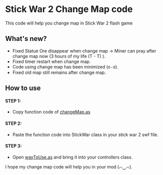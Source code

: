 # Stick War 2 Change Map code

This code will help you change map in Stick War 2 flash game


## What's new?
- Fixed Statue Ore disappear when change map -> Miner can pray after change map now (3 hours of my life (T - T) ).
- Fixed timer restart when change map.
- Code using change map has been minimized  (ಠ⌣ಠ).
- Fixed old map still remains after change map.

## How to use
#### STEP 1:
-  Copy function code of [changeMap.as](https://github.com/Minhbruh-Minhbip/Stick-War-2-Change-Map-code/blob/main/changeMap.as)
#### STEP 2:
-  Paste the function code into StickWar class in your stick war 2 swf file.
#### STEP 3:
-  Open [wayToUse.as](https://github.com/Minhbruh-Minhbip/Stick-War-2-Change-Map-code/blob/main/wayToUse.as) and bring it into your controllers class.

I hope my change map code will help you in your mod (⌒‿⌒).
